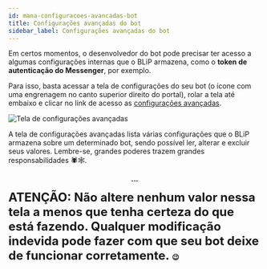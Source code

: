```yaml
---
id: mana-configuracoes-avancadas-bot
title: Configurações avançadas do bot
sidebar_label: Configurações avançadas do bot
---
```


Em certos momentos, o desenvolvedor do bot pode precisar ter acesso a algumas configurações internas que o BLiP armazena, como o **token de autenticação do Messenger**, por exemplo.

Para isso, basta acessar a tela de configurações do seu bot (o ícone com uma engrenagem no canto superior direito do portal), rolar a tela até embaixo e clicar no link de acesso as <u>configurações avançadas</u>.

![Tela de configurações avançadas](/img/practice/management/mana-configuracoes-avancadas-bot-1.png)

A tela de configurações avançadas lista várias configurações que o BLiP armazena sobre um determinado bot, sendo possível ler, alterar e excluir seus valores. Lembre-se, grandes poderes trazem grandes responsabilidades 🕷️🕸️.

**<p align="center"> ... </p>**

<font size=5px>**ATENÇÃO: Não altere nenhum valor nessa tela a menos que tenha certeza do que está fazendo. Qualquer modificação indevida pode fazer com que seu bot deixe de funcionar corretamente. </font>😉**
